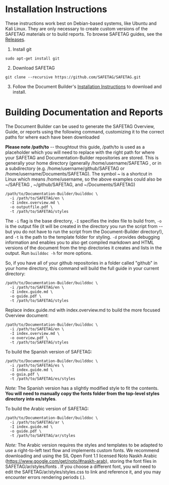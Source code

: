 # Installation Instructions

These instructions work best on Debian-based systems, like Ubuntu and Kali Linux.  They are only necessary to create custom versions of the SAFETAG materials or to build reports. To browse SAFETAG guides, see the [Releases](https://github.com/OpenInternet/SAFETAG/releases).


  1. Install git

```
sudo apt-get install git
```

  2. Download SAFETAG

```
git clone --recursive https://github.com/SAFETAG/SAFETAG.git
```

  3. Follow the Document Builder's [Installation Instructions](https://github.com/OpenInternet/Documentation-Builder/blob/master/docs/INSTALL.md) to download and install.


# Building Documentation and Reports

The Document Builder can be used to generate the SAFETAG Overview, Guide, or reports using the following command, customizing it to the correct paths for where each have been downloaded

**Please note /path/to** -- thoughtout this guide, /path/to is used as a placeholder which you will need to replace with the right path for where your SAFETAG and Documentation-Builder repositories are stored.  This is generally your home directory (generally /home/username/SAFETAG , or in a subdirectory (e.g. /home/username/github/SAFETAG or /home/username/Documents/SAFETAG). The symbol ~ is a shortcut in Linux which means /home/username,  so the above examples could also be ~/SAFETAG , ~/github/SAFETAG, and ~/Documents/SAFETAG)

```
/path/to/Documentation-Builder/builddoc \
  -i /path/to/SAFETAG/en \
  -I index.overview.md \
  -o outputfile.pdf \
  -t /path/to/SAFETAG/styles
```
The `-i` flag is the base directory, `-I` specifies the index file to build from, `-o` is the output file (it will be created in the directory you run the script from -- but you do not have to run the script from the Document-Builder directory!), and `-t` is the path to the template folder for styling. `-d` provides debugging information and enables you to also get compiled markdown and HTML versions of the document from the tmp directories it creates and lists in the output. Run ```builddoc -h``` for more options.

 So, if you have all of your github repositories in a folder called "github" in your home directory, this command will build the full guide in your current directory:

```
/path/to/Documentation-Builder/builddoc \
  -i /path/to/SAFETAG/en \
  -I index.guide.md \
  -o guide.pdf \
  -t /path/to/SAFETAG/styles
```

Replace index.guide.md with index.overview.md to build the more focused Overview document:

```
/path/to/Documentation-Builder/builddoc \
  -i /path/to/SAFETAG/en \
  -I index.overview.md \
  -o overview.pdf \
  -t /path/to/SAFETAG/styles
```


To build the Spanish version of SAFETAG:

```
/path/to/Documentation-Builder/builddoc \
  -i /path/to/SAFETAG/es \
  -I index.guide.md \
  -o guia.pdf \
  -t /path/to/SAFETAG/es/styles
```
*Note:* The Spanish version has a slightly modified style to fit the contents. **You will need to manually copy the fonts folder from the top-level styles directory into es/styles**.


To build the Arabic version of SAFETAG:

```
/path/to/Documentation-Builder/builddoc \
  -i /path/to/SAFETAG/ar \
  -I index.guide.md \
  -o guide.pdf \
  -t /path/to/SAFETAG/ar/styles
```
*Note:* The Arabic version requires the styles and templates to be adapted to use a right-to-left text flow and implements custom fonts.  We recommend downloading and using the SIL Open Font 1.1 licensed Noto Naskh Arabic  (https://www.google.com/get/noto/#naskh-arab), storing the font files in SAFETAG/ar/styles/fonts . If you choose a different font, you will need to edit the SAFETAG/ar/styles/styles.css to link and reference it, and you may encounter errors rendering periods (.).
